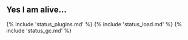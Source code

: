 ## Yes I am alive...

{% include 'status_plugins.md' %}
{% include 'status_load.md' %}
{% include 'status_gc.md' %}
